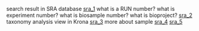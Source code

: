 search result in SRA database
[sra_1](sra_1.png)
what is a RUN number?
what is experiment number?
what is biosample number?
what is bioproject?
[sra_2](sra_2.png)
taxonomy analysis
view in Krona 
[sra_3](sra_3.png)
more about sample
[sra_4](sra_4.png)
[sra_5](sra_5.png)